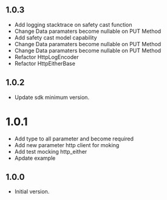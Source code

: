 ## 1.0.3

- Add logging stacktrace on safety cast function
- Change Data paramaters become nullable on PUT Method
- Add safety cast model capability
- Change Data paramaters become nullable on PUT Method
- Change Data paramaters become nullable on PUT Method
- Refactor HttpLogEncoder
- Refactor HttpEitherBase

## 1.0.2

- Update sdk minimum version.

# 1.0.1
- Add type to all parameter and become required
- Add new parameter http client for moking
- Add test mocking http_either
- Apdate example

## 1.0.0

- Initial version.
